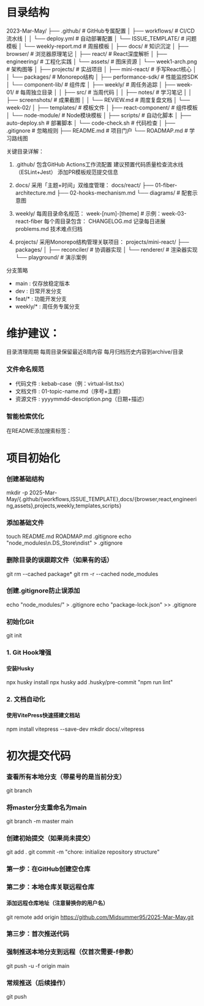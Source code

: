 # 目录结构
2023-Mar-May/
├── .github/                  # GitHub专属配置
│   ├── workflows/            # CI/CD流水线
│   │   └── deploy.yml        # 自动部署配置
│   └── ISSUE_TEMPLATE/       # 问题模板
│       └── weekly-report.md  # 周报模板
│
├── docs/                     # 知识沉淀
│   ├── browser/              # 浏览器原理笔记
│   ├── react/                # React深度解析
│   ├── engineering/          # 工程化实践
│   └── assets/               # 图床资源
│       └── week1-arch.png    # 架构图等
│
├── projects/                 # 实战项目
│   ├── mini-react/           # 手写React核心
│   │   └── packages/         # Monorepo结构
│   ├── performance-sdk/      # 性能监控SDK
│   └── component-lib/        # 组件库
│
├── weekly/                   # 周任务追踪
│   ├── week-01/              # 每周独立目录
│   │   ├── src/             # 当周代码
│   │   ├── notes/           # 学习笔记
│   │   ├── screenshots/     # 成果截图
│   │   └── REVIEW.md        # 周度复盘文档
│   └── week-02/
│
├── templates/                # 模板文件
│   ├── react-component/      # 组件模板
│   └── node-module/          # Node模块模板
│
├── scripts/                  # 自动化脚本
│   ├── auto-deploy.sh        # 部署脚本
│   └── code-check.sh         # 代码检查
│
├── .gitignore                # 忽略规则
├── README.md                 # 项目门户
└── ROADMAP.md                # 学习路线图

关键目录详解：
1. .github/
  包含GitHub Actions工作流配置
  建议预置代码质量检查流水线（ESLint+Jest）
  添加PR模板规范提交信息

2. docs/
采用「主题+时间」双维度管理：
docs/react/
├── 01-fiber-architecture.md
├── 02-hooks-mechanism.md
└── diagrams/            # 配套示意图

3. weekly/
每周目录命名规范：
week-[num]-[theme]  # 示例：week-03-react-fiber
每个周目录包含：
  CHANGELOG.md 记录每日进展
  problems.md 技术难点归档

4. projects/
采用Monorepo结构管理关联项目：
projects/mini-react/
├── packages/
│   ├── reconciler/     # 协调器实现
│   └── renderer/       # 渲染器实现
└── playground/         # 演示案例

分支策略
- main       : 仅存放稳定版本
- dev        : 日常开发分支
- feat/*     : 功能开发分支
- weekly/*   : 周任务专属分支


# 维护建议：
目录清理周期
每周目录保留最近8周内容
每月归档历史内容到archive/目录

### 文件命名规范
- 代码文件 : kebab-case（例：virtual-list.tsx）
- 文档文件 : 01-topic-name.md（序号+主题）
- 资源文件 : yyyymmdd-description.png（日期+描述）

### 智能检索优化
在README添加搜索标签：
<!-- TAGS: react, browser, 性能优化 -->

# 项目初始化

### 创建基础结构
mkdir -p 2025-Mar-May/{.github/{workflows,ISSUE_TEMPLATE},docs/{browser,react,engineering,assets},projects,weekly,templates,scripts}

### 添加基础文件
touch README.md ROADMAP.md .gitignore
echo "node_modules\n.DS_Store\ndist" > .gitignore

### 删除目录的误跟踪文件（如果有的话）
git rm --cached package*
git rm -r --cached node_modules

### 创建.gitignore防止误添加
echo "node_modules/" > .gitignore
echo "package-lock.json" >> .gitignore

### 初始化Git
git init


### 1. Git Hook增强
#### 安装Husky
npx husky install
npx husky add .husky/pre-commit "npm run lint"

### 2. 文档自动化
#### 使用VitePress快速搭建文档站
npm install vitepress --save-dev
mkdir docs/.vitepress

# 初次提交代码
### 查看所有本地分支（带星号的是当前分支）
git branch
### 将master分支重命名为main
git branch -m master main
### 创建初始提交（如果尚未提交）
git add .
git commit -m "chore: initialize repository structure"
### 第一步：在GitHub创建空仓库
### 第二步：本地仓库关联远程仓库
#### 添加远程仓库地址（注意替换你的用户名）
git remote add origin https://github.com/Midsummer95/2025-Mar-May.git
### 第三步：首次推送代码
### 强制推送本地分支到远程（仅首次需要-f参数）
git push -u -f origin main
### 常规推送（后续操作）
git push